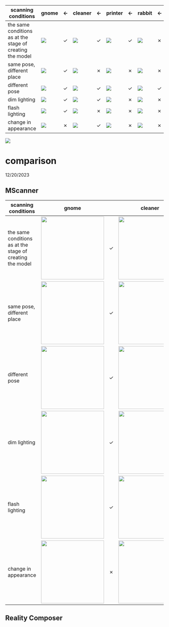 |        scanning conditions                                                   | gnome | <-    | cleaner | <- | printer |     <-    | rabbit | <-      |
|-----------------------------------------------------------|---|-------|---|--|---|---------|---|---------
| the same conditions as at the stage of creating the model | ![](src/scanner/scenario0/gnome.gif)| &check; | ![](src/scanner/scenario0/cleaner.gif)| &check; | ![](src/scanner/scenario0/printer.gif)| &check; | ![](src/scanner/scenario0/rabbit.gif)| &cross; |
| same pose, different place                                | ![](src/scanner/scenario1/gnome.gif)| &check; | ![](src/scanner/scenario1/cleaner.gif)| &cross; | ![](src/scanner/scenario1/printer.gif)| &cross; | ![](src/scanner/scenario1/rabbit.gif)| &cross; |
| different pose                                            | ![](src/scanner/scenario2/gnome.gif)| &check; | ![](src/scanner/scenario2/cleaner.gif)| &check; | ![](src/scanner/scenario2/printer.gif)| &check; | ![](src/scanner/scenario2/rabbit.gif)| &check; |
| dim lighting                                              | ![](src/scanner/scenario3/gnome.gif)| &check; | ![](src/scanner/scenario3/cleaner.gif)| &check; | ![](src/scanner/scenario3/printer.gif)| &cross; | ![](src/scanner/scenario3/rabbit.gif)| &cross; |
| flash lighting                                            | ![](src/scanner/scenario4/gnome.gif)| &check; | ![](src/scanner/scenario4/cleaner.gif)| &cross; | ![](src/scanner/scenario4/printer.gif)| &cross; | ![](src/scanner/scenario4/rabbit.gif)| &cross; |
| change in appearance                                      | ![](src/scanner/scenario5/gnome.gif)| &cross; | ![](src/scanner/scenario5/cleaner.gif)| &check; | ![](src/scanner/scenario5/printer.gif)| &cross; | ![](src/scanner/scenario5/rabbit.gif)| &cross; |


<img src="src/scanner/scenario5/gnome.gif?raw=true">

# comparison
12/20/2023


## MScanner

| scanning conditions                                       |  gnome   |         | cleaner  |         |  printer |         | rabbit   |                                                                                       |
|-----------------------------------------------------------|----------|---------|----------|---------|----------|---------|----------|--------|
| the same conditions as at the stage of creating the model | <img src="https://drive.google.com/uc?id=1Ikyu7m3zm4hqO172UPwpBDBMgU_iKvwG" width="200px"> | &check; | <img src="https://drive.google.com/uc?id=1fP6eMypI16jtCeP0D-pJ3yeuZCrTqdbh" width="200px"> | &check; | <img src="https://drive.google.com/uc?id=1hYlC4J7E8eEWb1uU2TTQrdjosai08egi" width="200px"> | &check; | <img src="https://drive.google.com/uc?id=1Mo4_0OYxCBOftx_9u0_16q2ALi6gAXZd" width="200px"> | &cross;|
| same pose, different place                                | <img src="https://drive.google.com/uc?id=1NpIW770n_GPgKD_J6xqkJk7kiYQaLF8V" width="200px"> | &check; | <img src="https://drive.google.com/uc?id=1_BvgiVX2q2UCP784qUrX6RTNRqDol3fQ" width="200px"> | &cross; | <img src="https://drive.google.com/uc?id=1pXQ-sPwy8xchrBWVurw6B0JU7u9uyhS8" width="200px"> | &cross; | <img src="https://drive.google.com/uc?id=12JZnR9jAo7fXl8pstYIrk3gYyw3mo1e8" width="200px"> | &cross;|
| different pose                                            | <img src="https://drive.google.com/uc?id=1iXLkN9lcGXIC0gzWyBRDGovdY78mi_7n" width="200px"> | &check; | <img src="https://drive.google.com/uc?id=1Ys4Rf0hEXi30fhxZAbHBIs3bi2_yb_uP" width="200px"> | &check; | <img src="https://drive.google.com/uc?id=1diV_QkW2OaDCgcUkzGmPJGhRGx4OmNAR" width="200px"> | &check; | <img src="https://drive.google.com/uc?id=1oTEKvQ4XgW0KHoJW6fw3dIPdpdrywNag" width="200px"> | &check;|
| dim lighting                                              | <img src="https://drive.google.com/uc?id=11bPlFjH64juxtEshzlAJkaFbdE5lM2Is" width="200px"> | &check; | <img src="https://drive.google.com/uc?id=1Jv-8ucCe0bx9th0e_W1ZFJcxIZd6B3zP" width="200px"> | &check; | <img src="https://drive.google.com/uc?id=1WGEE0UXRyU_DdJIRfBNNhD2wMKt70zdQ" width="200px"> | &cross; | <img src="https://drive.google.com/uc?id=1B-29ECocUgOoartBievDWBtLpB60xh-u" width="200px"> | &cross;|
| flash lighting                                            | <img src="https://drive.google.com/uc?id=1HTD92QTh2s_hFkeD9Ku2qJTXnhelUZad" width="200px"> | &check; | <img src="https://drive.google.com/uc?id=1Z0sJnRWpU3Z99b3mWWKecgkFTz4AN2Yu" width="200px"> | &cross; | <img src="https://drive.google.com/uc?id=1XHr6--wcUnQCGH2oKC1EyOlXlAdjTtBP" width="200px"> | &cross; | <img src="https://drive.google.com/uc?id=1KvXVtO5kiWYth6GLxfvb8pgJjgDoO9HU" width="200px"> | &cross;|
| change in appearance                                      | <img src="https://drive.google.com/uc?id=1FZw6IvykzyGz3DwVoiiW2-BVjNaCENQT" width="200px"> | &cross; | <img src="https://drive.google.com/uc?id=1u59v1-A1NZmbVvQCVPmoy6jfZpTcu7oW" width="200px"> | &check; | <img src="https://drive.google.com/uc?id=1Y0ChP-s7bxtUmiFyEGjsfqMiKgG6WKDQ" width="200px"> | &cross; | <img src="https://drive.google.com/uc?id=1X91dAjVLSVgYvaJyr-b22EqtosJyeLgL" width="200px"> | &cross;|


## Reality Composer